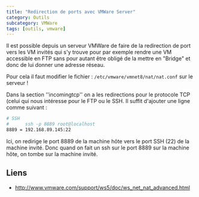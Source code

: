 ```yaml
---
title: "Redirection de ports avec VMWare Server"
category: Outils
subcategory: VMWare
tags: [outils, vmware]
---
```

Il est possible depuis un serveur VMWare de faire de la redirection de port vers les VM invités qui s'y trouve pour par 
exemple rendre une VM accessible en FTP sans pour autant être obligé de la mettre en "Bridge" et donc de lui donner une 
adresse réseau.

Pour cela il faut modifier le fichier : `/etc/vmware/vmnet8/nat/nat.conf` sur le serveur !

Dans la section ''incomingtcp'' on a les redirections pour le protocole TCP (celui qui nous intéresse pour le FTP ou 
le SSH. Il suffit d'ajouter une ligne comme suivant :

``` sh
# SSH
#      ssh -p 8889 root@localhost
8889 = 192.168.89.145:22
```

Ici, on redirige le port 8889 de la machine hôte vers le port SSH (22) de la machine invité. Donc quand on fait un ssh 
sur le port 8889 sur la machine hôte, on tombe sur la machine invité.

## Liens
  * <http://www.vmware.com/support/ws5/doc/ws_net_nat_advanced.html>
